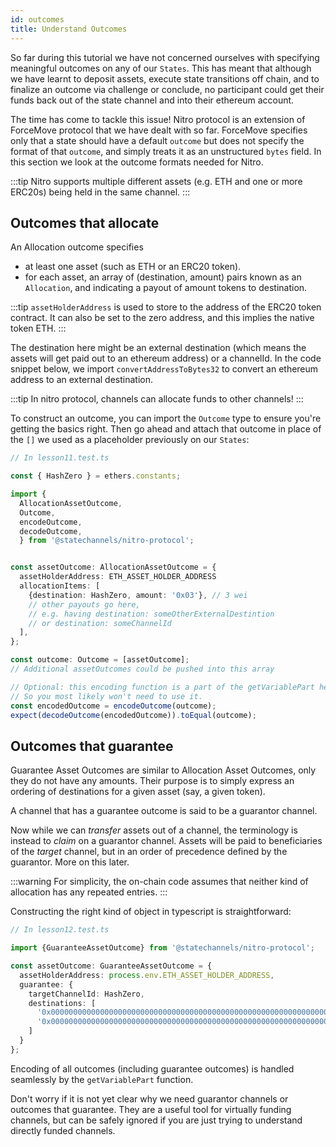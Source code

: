 ```yaml
---
id: outcomes
title: Understand Outcomes
---
```


So far during this tutorial we have not concerned ourselves with specifying meaningful outcomes on any of our `States`. This has meant that although we have learnt to deposit assets, execute state transitions off chain, and to finalize an outcome via challenge or conclude, no participant could get their funds back out of the state channel and into their ethereum account.

The time has come to tackle this issue!
Nitro protocol is an extension of ForceMove protocol that we have dealt with so far. ForceMove specifies only that a state should have a default `outcome` but does not specify the format of that `outcome`, and simply treats it as an unstructured `bytes` field. In this section we look at the outcome formats needed for Nitro.

:::tip
Nitro supports multiple different assets (e.g. ETH and one or more ERC20s) being held in the same channel.
:::

## Outcomes that allocate

An Allocation outcome specifies

- at least one asset (such as ETH or an ERC20 token).
- for each asset, an array of (destination, amount) pairs known as an `Allocation`, and indicating a payout of amount tokens to destination.

:::tip
`assetHolderAddress` is used to store to the address of the ERC20 token contract. It can also be set to the zero address, and this implies the native token ETH.
:::

The destination here might be an external destination (which means the assets will get paid out to an ethereum address) or a channelId. In the code snippet below, we import `convertAddressToBytes32` to convert an ethereum address to an external destination.

:::tip
In nitro protocol, channels can allocate funds to other channels!
:::

To construct an outcome, you can import the `Outcome` type to ensure you're getting the basics right. Then go ahead and attach that outcome in place of the `[]` we used as a placeholder previously on our `States`:

```typescript
// In lesson11.test.ts

const { HashZero } = ethers.constants;

import {
  AllocationAssetOutcome,
  Outcome,
  encodeOutcome,
  decodeOutcome,
  } from '@statechannels/nitro-protocol';


const assetOutcome: AllocationAssetOutcome = {
  assetHolderAddress: ETH_ASSET_HOLDER_ADDRESS
  allocationItems: [
    {destination: HashZero, amount: '0x03'}, // 3 wei
    // other payouts go here,
    // e.g. having destination: someOtherExternalDestintion
    // or destination: someChannelId
  ],
};

const outcome: Outcome = [assetOutcome];
// Additional assetOutcomes could be pushed into this array

// Optional: this encoding function is a part of the getVariablePart helper function that we are already using
// So you most likely won't need to use it.
const encodedOutcome = encodeOutcome(outcome);
expect(decodeOutcome(encodedOutcome)).toEqual(outcome);
```

## Outcomes that guarantee

Guarantee Asset Outcomes are similar to Allocation Asset Outcomes, only they do not have any amounts. Their purpose is to simply express an ordering of destinations for a given asset (say, a given token).

A channel that has a guarantee outcome is said to be a guarantor channel.

Now while we can _transfer_ assets out of a channel, the terminology is instead to _claim_ on a guarantor channel. Assets will be paid to beneficiaries of the _target_ channel, but in an order of precedence defined by the guarantor. More on this later.

:::warning
For simplicity, the on-chain code assumes that neither kind of allocation has any repeated entries.
:::

Constructing the right kind of object in typescript is straightforward:

```typescript
// In lesson12.test.ts

import {GuaranteeAssetOutcome} from '@statechannels/nitro-protocol';

const assetOutcome: GuaranteeAssetOutcome = {
  assetHolderAddress: process.env.ETH_ASSET_HOLDER_ADDRESS,
  guarantee: {
    targetChannelId: HashZero,
    destinations: [
      '0x000000000000000000000000000000000000000000000000000000000000000b',
      '0x000000000000000000000000000000000000000000000000000000000000000a'
    ]
  }
};
```

Encoding of all outcomes (including guarantee outcomes) is handled seamlessly by the `getVariablePart` function.

Don't worry if it is not yet clear why we need guarantor channels or outcomes that guarantee. They are a useful tool for virtually funding channels, but can be safely ignored if you are just trying to understand directly funded channels.
